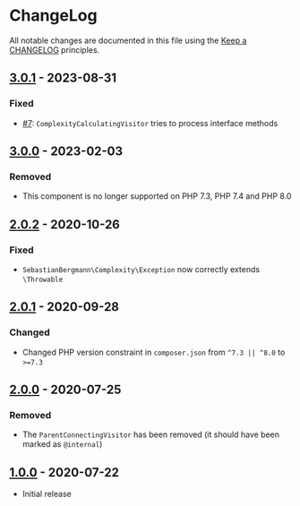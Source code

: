 # ChangeLog

All notable changes are documented in this file using the [Keep a CHANGELOG](https://keepachangelog.com/) principles.

## [3.0.1] - 2023-08-31

### Fixed

* [#7](https://github.com/sebastianbergmann/complexity/pull/7): `ComplexityCalculatingVisitor` tries to process interface methods

## [3.0.0] - 2023-02-03

### Removed

* This component is no longer supported on PHP 7.3, PHP 7.4 and PHP 8.0

## [2.0.2] - 2020-10-26

### Fixed

* `SebastianBergmann\Complexity\Exception` now correctly extends `\Throwable`

## [2.0.1] - 2020-09-28

### Changed

* Changed PHP version constraint in `composer.json` from `^7.3 || ^8.0` to `>=7.3`

## [2.0.0] - 2020-07-25

### Removed

* The `ParentConnectingVisitor` has been removed (it should have been marked as `@internal`)

## [1.0.0] - 2020-07-22

* Initial release

[3.0.1]: https://github.com/sebastianbergmann/complexity/compare/3.0.0...3.0.1
[3.0.0]: https://github.com/sebastianbergmann/complexity/compare/2.0.2...3.0.0
[2.0.2]: https://github.com/sebastianbergmann/complexity/compare/2.0.1...2.0.2
[2.0.1]: https://github.com/sebastianbergmann/complexity/compare/2.0.0...2.0.1
[2.0.0]: https://github.com/sebastianbergmann/complexity/compare/1.0.0...2.0.0
[1.0.0]: https://github.com/sebastianbergmann/complexity/compare/70ee0ad32d9e2be3f85beffa3e2eb474193f2487...1.0.0
